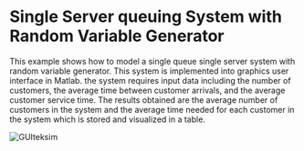# Single Server queuing System with Random Variable Generator

This example shows how to model a single queue single server system with random variable generator. This system is implemented into graphics user interface in Matlab. the system requires input data including the number of customers, the average time between customer arrivals, and the average customer service time. The results obtained are the average number of customers in the system and the average time needed for each customer in the system which is stored and visualized in a table.

![GUIteksim](https://github.com/rositalaili/ordinary-differential-equation-simulation/assets/106851667/dee11d85-1ee2-4ba4-bb16-89d1e95104e6)
